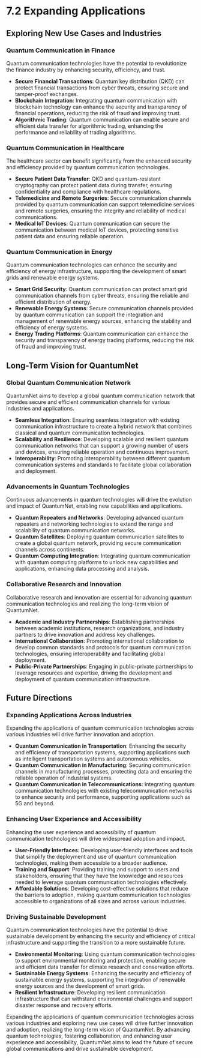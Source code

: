 
# 7.2 Expanding Applications

## Exploring New Use Cases and Industries

### Quantum Communication in Finance
Quantum communication technologies have the potential to revolutionize the finance industry by enhancing security, efficiency, and trust.

- **Secure Financial Transactions**: Quantum key distribution (QKD) can protect financial transactions from cyber threats, ensuring secure and tamper-proof exchanges.
- **Blockchain Integration**: Integrating quantum communication with blockchain technology can enhance the security and transparency of financial operations, reducing the risk of fraud and improving trust.
- **Algorithmic Trading**: Quantum communication can enable secure and efficient data transfer for algorithmic trading, enhancing the performance and reliability of trading algorithms.

### Quantum Communication in Healthcare
The healthcare sector can benefit significantly from the enhanced security and efficiency provided by quantum communication technologies.

- **Secure Patient Data Transfer**: QKD and quantum-resistant cryptography can protect patient data during transfer, ensuring confidentiality and compliance with healthcare regulations.
- **Telemedicine and Remote Surgeries**: Secure communication channels provided by quantum communication can support telemedicine services and remote surgeries, ensuring the integrity and reliability of medical communications.
- **Medical IoT Devices**: Quantum communication can secure the communication between medical IoT devices, protecting sensitive patient data and ensuring reliable operation.

### Quantum Communication in Energy
Quantum communication technologies can enhance the security and efficiency of energy infrastructure, supporting the development of smart grids and renewable energy systems.

- **Smart Grid Security**: Quantum communication can protect smart grid communication channels from cyber threats, ensuring the reliable and efficient distribution of energy.
- **Renewable Energy Systems**: Secure communication channels provided by quantum communication can support the integration and management of renewable energy sources, enhancing the stability and efficiency of energy systems.
- **Energy Trading Platforms**: Quantum communication can enhance the security and transparency of energy trading platforms, reducing the risk of fraud and improving trust.

## Long-Term Vision for QuantumNet

### Global Quantum Communication Network
QuantumNet aims to develop a global quantum communication network that provides secure and efficient communication channels for various industries and applications.

- **Seamless Integration**: Ensuring seamless integration with existing communication infrastructure to create a hybrid network that combines classical and quantum communication technologies.
- **Scalability and Resilience**: Developing scalable and resilient quantum communication networks that can support a growing number of users and devices, ensuring reliable operation and continuous improvement.
- **Interoperability**: Promoting interoperability between different quantum communication systems and standards to facilitate global collaboration and deployment.

### Advancements in Quantum Technologies
Continuous advancements in quantum technologies will drive the evolution and impact of QuantumNet, enabling new capabilities and applications.

- **Quantum Repeaters and Networks**: Developing advanced quantum repeaters and networking technologies to extend the range and scalability of quantum communication networks.
- **Quantum Satellites**: Deploying quantum communication satellites to create a global quantum network, providing secure communication channels across continents.
- **Quantum Computing Integration**: Integrating quantum communication with quantum computing platforms to unlock new capabilities and applications, enhancing data processing and analysis.

### Collaborative Research and Innovation
Collaborative research and innovation are essential for advancing quantum communication technologies and realizing the long-term vision of QuantumNet.

- **Academic and Industry Partnerships**: Establishing partnerships between academic institutions, research organizations, and industry partners to drive innovation and address key challenges.
- **International Collaboration**: Promoting international collaboration to develop common standards and protocols for quantum communication technologies, ensuring interoperability and facilitating global deployment.
- **Public-Private Partnerships**: Engaging in public-private partnerships to leverage resources and expertise, driving the development and deployment of quantum communication infrastructure.

## Future Directions

### Expanding Applications Across Industries
Expanding the applications of quantum communication technologies across various industries will drive further innovation and adoption.

- **Quantum Communication in Transportation**: Enhancing the security and efficiency of transportation systems, supporting applications such as intelligent transportation systems and autonomous vehicles.
- **Quantum Communication in Manufacturing**: Securing communication channels in manufacturing processes, protecting data and ensuring the reliable operation of industrial systems.
- **Quantum Communication in Telecommunications**: Integrating quantum communication technologies with existing telecommunication networks to enhance security and performance, supporting applications such as 5G and beyond.

### Enhancing User Experience and Accessibility
Enhancing the user experience and accessibility of quantum communication technologies will drive widespread adoption and impact.

- **User-Friendly Interfaces**: Developing user-friendly interfaces and tools that simplify the deployment and use of quantum communication technologies, making them accessible to a broader audience.
- **Training and Support**: Providing training and support to users and stakeholders, ensuring that they have the knowledge and resources needed to leverage quantum communication technologies effectively.
- **Affordable Solutions**: Developing cost-effective solutions that reduce the barriers to adoption, making quantum communication technologies accessible to organizations of all sizes and across various industries.

### Driving Sustainable Development
Quantum communication technologies have the potential to drive sustainable development by enhancing the security and efficiency of critical infrastructure and supporting the transition to a more sustainable future.

- **Environmental Monitoring**: Using quantum communication technologies to support environmental monitoring and protection, enabling secure and efficient data transfer for climate research and conservation efforts.
- **Sustainable Energy Systems**: Enhancing the security and efficiency of sustainable energy systems, supporting the integration of renewable energy sources and the development of smart grids.
- **Resilient Infrastructure**: Developing resilient communication infrastructure that can withstand environmental challenges and support disaster response and recovery efforts.

Expanding the applications of quantum communication technologies across various industries and exploring new use cases will drive further innovation and adoption, realizing the long-term vision of QuantumNet. By advancing quantum technologies, fostering collaboration, and enhancing user experience and accessibility, QuantumNet aims to lead the future of secure global communications and drive sustainable development.
